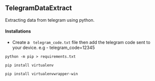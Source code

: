 ## TelegramDataExtract

Extracting data from telegram using python.

#### Installations

- Create a ``` telegram_code.txt``` file then add the telegram code sent to your device. e.g - telegram_code=12345

```
python -m pip > requirements.txt

pip install virtualenv

pip install virtualenvwrapper-win
```
